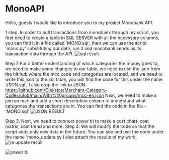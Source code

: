# MonoAPI


Hello, guests
I would like to introduce you to my project Monobank API. 

1 step. In order to pull transactions from monobank through my script, you first need to create a table in SQL SERVER with all the necessary columns, you can find it in a file called 'MONO.sql', then we can use the script 'mono.py' substituting our data, run it and monobank sends us its transaction data through the API.
  ![sql result](https://github.com/Hordiychuk-Radion/MonoAPI/assets/139583782/3707c7af-e7bd-49c9-8012-3c46decf11ba)

Step 2 For a better understanding of which categories the money goes to, we need to make some changes to our table, we need to use the json from the hit hub where the mcc code and categories are located, and we need to write this json to the sql table, you will find the code for this under the name 'JSON.sql', I also drop the link to JSON.
https://github.com/Oleksios/Merchant-Category-Codes/blob/main/With%20groups/mcc-en.json
Next, we need to make a join on mcc and add a short description column to understand what categories the transactions are in. You can find the code in the file - 'MONO.sql'
![JSON RESULT](https://github.com/Hordiychuk-Radion/MonoAPI/assets/139583782/e37ce817-5724-43b3-95c9-162967a557a4)

Step 3. Next, we need to connect power bi to make a cost chart, cost matrix, cost trend and more.
Step 4. We will modify the code so that the script adds only new data in the future. You can see and use the code under the name 'mono_update.py
I also attach the results of my work.
![m update result](https://github.com/Hordiychuk-Radion/MonoAPI/assets/139583782/96ad6799-42cc-4f9d-bc2b-564fb6f73552)

![power bi](https://github.com/Hordiychuk-Radion/MonoAPI/assets/139583782/398e20d2-f7ee-406c-a0a9-774c8065d2b0)

